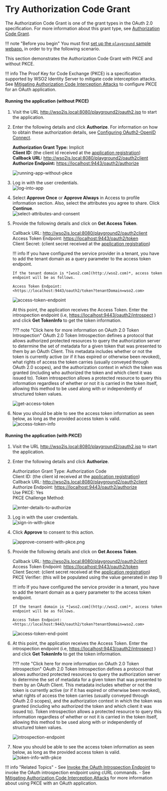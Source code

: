 # Try Authorization Code Grant

The Authorization Code Grant is one of the grant types in the OAuth 2.0
specification. For more information about this grant type, see
[Authorization Code Grant](../../learn/authorization-code-grant).

!!! note "Before you begin" 
    You must first
    [set up the `playground` sample webapp.](../../learn/deploying-the-sample-app/#deploying-playground2-webapp)
    in order to try the following scenario.   

This section demonstrates the Authorization Code Grant with PKCE and
without PKCE.

!!! info 
    The Proof Key for Code Exchange (PKCE) is a specification supported by
    WSO2 Identity Server to mitigate code interception attacks. See
    [Mitigating Authorization Code Interception
    Attacks](../../administer/mitigating-authorization-code-interception-attacks)
    to configure PKCE for an OAuth application.

#### **Running the application (without PKCE)**

1.  Visit the URL <http://wso2is.local:8080/playground2/oauth2.jsp> to
    start the application.

2.  Enter the following details and click **Authorize**. For
    information on how to obtain these authorization details, see
    [Configuring OAuth2-OpenID
    Connect](../../learn/configuring-oauth2-openid-connect).

    **Authorization Grant Type:** Implicit  
    **Client ID:** (the client id received at the [application
                                    registration](../../learn/deploying-the-sample-app/#configuring-service-provider_1))  
    **Callback URL:**
    <http://wso2is.local:8080/playground2/oauth2client>  
    **Authorize Endpoint:** <https://localhost:9443/oauth2/authorize>

      
    ![running-app-without-pkce](../assets/img/using-wso2-identity-server/running-app-without-pkce.png) 

3.  Log in with the user credentials.  
    ![log-into-app](../assets/img/using-wso2-identity-server/log-into-app.png) 

      

4.  Select **Approve Once** or **Approve Always** in Access to profile
    information section. Also, select the attributes you agree to share.
    Click **Continue**.  
    ![select-attributes-and-consent](../assets/img/using-wso2-identity-server/select-attributes-and-consent.png) 

      

5.  Provide the following details and click on **Get Access Token**.

    Callback URL: <http://wso2is.local:8080/playground2/oauth2client>  
    Access Token Endpoint: <https://localhost:9443/oauth2/token>  
    Client Secret: (client secret received at the [application
                                    registration](../../learn/deploying-the-sample-app/#configuring-service-provider_1))  

    !!! info 
        If you have configured the service provider in a tenant, you have to
        add the tenant domain as a query parameter to the access token
        endpoint.

        If the tenant domain is *[wso2.com](http://wso2.com)*, access token
        endpoint will be as follows.

        Access Token Endpoint:
        <https://localhost:9443/oauth2/token?tenantDomain=wso2.com>

    ![access-token-endpoint](../assets/img/using-wso2-identity-server/access-token-endpoint.png)   
      

    At this point, the application receives the Access Token. Enter the
    introspection endpoint (i.e,
    <https://localhost:9443/oauth2/introspect> ) and click **Get
    TokenInfo** to get the token information.  
      

    ??? note "Click here for more information on OAuth 2.0 Token Introspection"
        OAuth 2.0 Token Introspection defines a protocol that allows
        authorized protected resources to query the authorization server to
        determine the set of metadata for a given token that was presented
        to them by an OAuth Client. This metadata includes whether or not
        the token is currently active (or if it has expired or otherwise
        been revoked), what rights of access the token carries (usually
        conveyed through OAuth 2.0 scopes), and the authorization context in
        which the token was granted (including who authorized the token and
        which client it was issued to). Token introspection allows a
        protected resource to query this information regardless of whether
        or not it is carried in the token itself, allowing this method to be
        used along with or independently of structured token values.

    ![get-access-token](../assets/img/using-wso2-identity-server/get-access-token.png)

6.  Now you should be able to see the access token information as seen
    below, as long as the provided access token is valid.  
    ![access-token-info](../assets/img/using-wso2-identity-server/access-token-info.png)

#### **Running the application (with PKCE)**

1.  Visit the URL <http://wso2is.local:8080/playground2/oauth2.jsp> to
    start the application.

2.  Enter the following details and click **Authorize**.

    Authorization Grant Type: Authorization Code  
    Client ID: (the client id received at the [application
                                    registration](../../learn/deploying-the-sample-app/#configuring-service-provider_1))  
    Callback URL: <http://wso2is.local:8080/playground2/oauth2client>  
    Authorize Endpoint: <https://localhost:9443/oauth2/authorize>  
    Use PKCE: Yes  
    PKCE Challenge Method:

    ![enter-details-to-authorize](../assets/img/using-wso2-identity-server/enter-details-to-authorize.png)

      

3.  Log in with the user credentials.  
    ![sign-in-with-pkce](../assets/img/using-wso2-identity-server/sign-in-with-pkce.png)

4.  Click **Approve** to consent to this action.

    ![approve-consent-with-pkce.png](../assets/img/using-wso2-identity-server/approve-consent-with-pkce.png)

5.  Provide the following details and click on **Get Access Token**.

    Callback URL: <http://wso2is.local:8080/playground2/oauth2client>  
    Access Token Endpoint: <https://localhost:9443/oauth2/token>  
    Client Secret: (client secret received at the [application
                                        registration](../../learn/deploying-the-sample-app/#configuring-service-provider_1))    
    PKCE Verifier: (this will be populated using the value generated in
    step 1)

    !!! info 
        If you have configured the service provider in a tenant, you have to
        add the tenant domain as a query parameter to the access token
        endpoint.

        If the tenant domain is *[wso2.com](http://wso2.com)*, access token
        endpoint will be as follows.

        Access Token Endpoint:
        <https://localhost:9443/oauth2/token?tenantDomain=wso2.com>

    ![access-token-end-point](../assets/img/using-wso2-identity-server/access-token-end-point.png)  
      

6.  At this point, the application receives the Access Token. Enter the
    introspection endpoint (i.e,
    <https://localhost:9443/oauth2/introspect> ) and click **Get
    TokenInfo** to get the token information.

    ??? note "Click here for more information on OAuth 2.0 Token Introspection"
        OAuth 2.0 Token Introspection defines a protocol that allows
        authorized protected resources to query the authorization server to
        determine the set of metadata for a given token that was presented
        to them by an OAuth Client. This metadata includes whether or not
        the token is currently active (or if it has expired or otherwise
        been revoked), what rights of access the token carries (usually
        conveyed through OAuth 2.0 scopes), and the authorization context in
        which the token was granted (including who authorized the token and
        which client it was issued to). Token introspection allows a
        protected resource to query this information regardless of whether
        or not it is carried in the token itself, allowing this method to be
        used along with or independently of structured token values.

      
    ![introspection-endpoint](../assets/img/using-wso2-identity-server/introspection-endpoint.png)

7.  Now you should be able to see the access token information as seen
    below, as long as the provided access token is valid.  
    ![token-info-with-pkce](../assets/img/using-wso2-identity-server/token-info-with-pkce.png) 

!!! info "Related Topics"
    -   See [Invoke the OAuth Introspection
        Endpoint](../../learn/invoke-the-oauth-introspection-endpoint)
        to invoke the OAuth introspection endpoint using cURL commands.
    -   See [Mitigating Authorization Code Interception
        Attacks](../../administer/mitigating-authorization-code-interception-attacks)
        for more information about using PKCE with an OAuth application.
